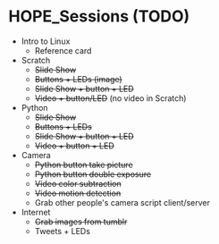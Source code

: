 # HOPE_Sessions (TODO)
- Intro to Linux
  - Reference card
- Scratch
  - ~~Slide Show~~
  - ~~Buttons + LEDs (image)~~
  - ~~Slide Show + button + LED~~
  - ~~Video + button/LED~~ (no video in Scratch)
- Python
  - ~~Slide Show~~
  - ~~Buttons + LEDs~~
  - ~~Slide Show + button + LED~~
  - ~~Video + button + LED~~
- Camera
  - ~~Python button take picture~~
  - ~~Python button double exposure~~
  - ~~Video color subtraction~~
  - ~~Video motion detection~~
  - Grab other people's camera script client/server
- Internet
  - ~~Grab images from tumblr~~
  - Tweets + LEDs
